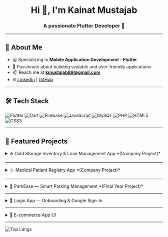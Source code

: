 <!-- Header -->
<h1 align="center">Hi 👋, I'm Kainat Mustajab</h1>
<h3 align="center">A passionate Flutter Developer 🚀</h3>

---

## 🌟 About Me
- 💻 Specializing in **Mobile Application Development - Flutter**  
- 📱 Passionate about building scalable and user-friendly applications  
- 📫 Reach me at **kmustajab89@gmail.com**  
- 🌐 [LinkedIn](https://www.linkedin.com/in/kainat-m-1b28b72a7/) | [GitHub](https://github.com/kmustajabjava)

---

## 🛠 Tech Stack
![Flutter](https://img.shields.io/badge/Flutter-02569B?style=for-the-badge&logo=flutter&logoColor=white)
![Dart](https://img.shields.io/badge/Dart-0175C2?style=for-the-badge&logo=dart&logoColor=white)
![Firebase](https://img.shields.io/badge/Firebase-ffca28?style=for-the-badge&logo=firebase&logoColor=black)
![JavaScript](https://img.shields.io/badge/JavaScript-F7E017?style=for-the-badge&logo=javascript&logoColor=black)
![MySQL](https://img.shields.io/badge/MySQL-00618A?style=for-the-badge&logo=mysql&logoColor=white)
![PHP](https://img.shields.io/badge/PHP-777BB4?style=for-the-badge&logo=php&logoColor=white)
![HTML5](https://img.shields.io/badge/HTML5-E34C26?style=for-the-badge&logo=html5&logoColor=white)
![CSS3](https://img.shields.io/badge/CSS3-264DE4?style=for-the-badge&logo=css3&logoColor=white)

---

## 📂 Featured Projects

<details>
<summary>❄️ Cold Storage Inventory & Loan Management App *(Company Project)*</summary>
<br>

A mobile app for inventory management, loan tracking, and payment handling in cold storage facilities.  
- Role-based authentication with localization (English/Urdu)  
- SSL integration for secure API communication  
- Dynamic forms & multilingual support  

**Tech Stack:** Flutter, Dart, GetX, Dio, REST APIs, Android Studio  

**📷 Screenshots:**  
<p align="center">
  <img src="images/cold1.jpg" height="400"/>
  <img src="images/cold2.jpg" height="400"/>
  <img src="images/cold3.jpg" height="400"/>
  <img src="images/cold4.jpg" height="400"/>
</p>

</details>

---

<details>
<summary>🩺 Medical Patient Registry App *(Company Project)*</summary>
<br>

A medical registry app for managing patient data, enabling file uploads, image compression, and Excel report generation.  
- Image compression using Dart isolates for optimized uploads  
- REST API integration with custom error handling  
- File handling with MethodChannel & Android MediaStore  

**Tech Stack:** Flutter, Dart, GetX, Dio, REST APIs, Android Studio  

**📷 Screenshots:**  
<p align="center">
  <img src="images/med1.jpg" height="400"/>
  <img src="images/med2.jpg" height="400"/>
  <img src="images/med3.jpg" height="400"/>
</p>

</details>

---

<details>
<summary>🚗 ParkEase — Smart Parking Management *(Final Year Project)*</summary>
<br>

A smart parking management app with separate customer & admin panels.  
- Slot availability checking & booking based on time/type (shaded/unshaded)  
- Real-time slot management with GetX  
- Payment calculation based on duration 

**Tech Stack:** Flutter, Dart, Firebase, Firestore, GetX, Google Maps API, Android Studio  

**🎥 Demo + Screenshots:**  
<p align="center">
  <img src="images/park-demo.gif" height="400"/>
  <img src="images/park1.jpg" height="400"/>
  <img src="images/park3.jpg" height="400"/>
  <img src="images/park4.jpg" height="400"/>
</p>

</details>

---

<details>
<summary>🔐 Login App — Onboarding & Google Sign-In</summary>
<br>

A simple onboarding & authentication app with animations.  
- Firebase Authentication  
- Google Sign-In integration  
- Animated onboarding screens  

**Tech Stack:** Flutter, Dart, Firebase Auth, Google Sign-In, Android Studio  

**🎥 Demo + Screenshots:**  
<p align="center">
  <img src="images/login-demo.gif" height="400"/>
  <img src="images/login2.jpg" height="400"/>
  <img src="images/login3.jpg" height="400"/>
  <img src="images/login4.jpg" height="400"/>
</p>

</details>

---

<details>
<summary>🛒 E-commerce App UI</summary>
<br>

UI design for a modern e-commerce mobile app.  
- Product listing pages  
- Product detail view  
- Add-to-cart mockup  

**Tech Stack:** Flutter, Dart, GetX, Android Studio  

**🎥 Demo + Screenshots:**  
<p align="center">
  <img src="images/ecom-demo.gif" height="400"/>
  <img src="images/ecom1.jpg" height="400"/>
  <img src="images/ecom2.jpg" height="400"/>
  <img src="images/ecom3.jpg" height="400"/>
</p>

</details>

---

![Top Langs](https://github-readme-stats.vercel.app/api/top-langs/?username=kmustajabjava&layout=compact&theme=tokyonight)
